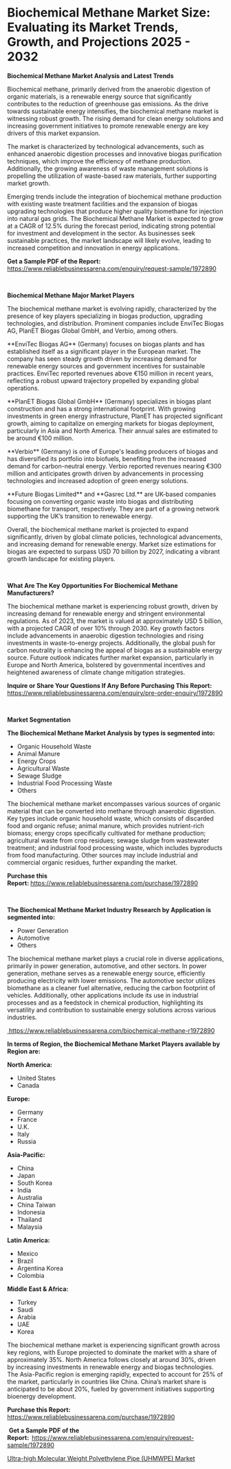 <p><h1>Biochemical Methane Market Size: Evaluating its Market Trends, Growth, and Projections 2025 - 2032</h1></p><p><strong>Biochemical Methane Market Analysis and Latest Trends</strong></p>
<p><p>Biochemical methane, primarily derived from the anaerobic digestion of organic materials, is a renewable energy source that significantly contributes to the reduction of greenhouse gas emissions. As the drive towards sustainable energy intensifies, the biochemical methane market is witnessing robust growth. The rising demand for clean energy solutions and increasing government initiatives to promote renewable energy are key drivers of this market expansion.</p><p>The market is characterized by technological advancements, such as enhanced anaerobic digestion processes and innovative biogas purification techniques, which improve the efficiency of methane production. Additionally, the growing awareness of waste management solutions is propelling the utilization of waste-based raw materials, further supporting market growth.</p><p>Emerging trends include the integration of biochemical methane production with existing waste treatment facilities and the expansion of biogas upgrading technologies that produce higher quality biomethane for injection into natural gas grids. The Biochemical Methane Market is expected to grow at a CAGR of 12.5% during the forecast period, indicating strong potential for investment and development in the sector. As businesses seek sustainable practices, the market landscape will likely evolve, leading to increased competition and innovation in energy applications.</p></p>
<p><strong>Get a Sample PDF of the Report:&nbsp;</strong> <a href="https://www.reliablebusinessarena.com/enquiry/request-sample/1972890?utm_campaign=2136&utm_medium=2&utm_source=Github&utm_content=ia&utm_term=04022025&utm_id=biochemical-methane">https://www.reliablebusinessarena.com/enquiry/request-sample/1972890</a></p>
<p>&nbsp;</p>
<p><strong>Biochemical Methane Major Market Players</strong></p>
<p><p>The biochemical methane market is evolving rapidly, characterized by the presence of key players specializing in biogas production, upgrading technologies, and distribution. Prominent companies include EnviTec Biogas AG, PlanET Biogas Global GmbH, and Verbio, among others.</p><p>**EnviTec Biogas AG** (Germany) focuses on biogas plants and has established itself as a significant player in the European market. The company has seen steady growth driven by increasing demand for renewable energy sources and government incentives for sustainable practices. EnviTec reported revenues above €150 million in recent years, reflecting a robust upward trajectory propelled by expanding global operations.</p><p>**PlanET Biogas Global GmbH** (Germany) specializes in biogas plant construction and has a strong international footprint. With growing investments in green energy infrastructure, PlanET has projected significant growth, aiming to capitalize on emerging markets for biogas deployment, particularly in Asia and North America. Their annual sales are estimated to be around €100 million.</p><p>**Verbio** (Germany) is one of Europe's leading producers of biogas and has diversified its portfolio into biofuels, benefiting from the increased demand for carbon-neutral energy. Verbio reported revenues nearing €300 million and anticipates growth driven by advancements in processing technologies and increased adoption of green energy solutions.</p><p>**Future Biogas Limited** and **Gasrec Ltd.** are UK-based companies focusing on converting organic waste into biogas and distributing biomethane for transport, respectively. They are part of a growing network supporting the UK’s transition to renewable energy.</p><p>Overall, the biochemical methane market is projected to expand significantly, driven by global climate policies, technological advancements, and increasing demand for renewable energy. Market size estimations for biogas are expected to surpass USD 70 billion by 2027, indicating a vibrant growth landscape for existing players.</p></p>
<p>&nbsp;</p>
<p><strong>What Are The Key Opportunities For Biochemical Methane Manufacturers?</strong></p>
<p><p>The biochemical methane market is experiencing robust growth, driven by increasing demand for renewable energy and stringent environmental regulations. As of 2023, the market is valued at approximately USD 5 billion, with a projected CAGR of over 10% through 2030. Key growth factors include advancements in anaerobic digestion technologies and rising investments in waste-to-energy projects. Additionally, the global push for carbon neutrality is enhancing the appeal of biogas as a sustainable energy source. Future outlook indicates further market expansion, particularly in Europe and North America, bolstered by governmental incentives and heightened awareness of climate change mitigation strategies.</p></p>
<p><strong>Inquire or Share Your Questions If Any Before Purchasing This Report:</strong> <a href="https://www.reliablebusinessarena.com/enquiry/pre-order-enquiry/1972890?utm_campaign=2136&utm_medium=2&utm_source=Github&utm_content=ia&utm_term=04022025&utm_id=biochemical-methane">https://www.reliablebusinessarena.com/enquiry/pre-order-enquiry/1972890</a></p>
<p>&nbsp;</p>
<p><strong>Market Segmentation</strong></p>
<p><strong>The Biochemical Methane Market Analysis by types is segmented into:</strong></p>
<p><ul><li>Organic Household Waste</li><li>Animal Manure</li><li>Energy Crops</li><li>Agricultural Waste</li><li>Sewage Sludge</li><li>Industrial Food Processing Waste</li><li>Others</li></ul></p>
<p><p>The biochemical methane market encompasses various sources of organic material that can be converted into methane through anaerobic digestion. Key types include organic household waste, which consists of discarded food and organic refuse; animal manure, which provides nutrient-rich biomass; energy crops specifically cultivated for methane production; agricultural waste from crop residues; sewage sludge from wastewater treatment; and industrial food processing waste, which includes byproducts from food manufacturing. Other sources may include industrial and commercial organic residues, further expanding the market.</p></p>
<p><strong>Purchase this Report:&nbsp;</strong><a href="https://www.reliablebusinessarena.com/purchase/1972890?utm_campaign=2136&utm_medium=2&utm_source=Github&utm_content=ia&utm_term=04022025&utm_id=biochemical-methane">https://www.reliablebusinessarena.com/purchase/1972890</a></p>
<p>&nbsp;</p>
<p><strong>The Biochemical Methane Market Industry Research by Application is segmented into:</strong></p>
<p><ul><li>Power Generation</li><li>Automotive</li><li>Others</li></ul></p>
<p><p>The biochemical methane market plays a crucial role in diverse applications, primarily in power generation, automotive, and other sectors. In power generation, methane serves as a renewable energy source, efficiently producing electricity with lower emissions. The automotive sector utilizes biomethane as a cleaner fuel alternative, reducing the carbon footprint of vehicles. Additionally, other applications include its use in industrial processes and as a feedstock in chemical production, highlighting its versatility and contribution to sustainable energy solutions across various industries.</p></p>
<p><a href="https://www.reliablebusinessarena.com/biochemical-methane-r1972890?utm_campaign=2136&utm_medium=2&utm_source=Github&utm_content=ia&utm_term=04022025&utm_id=biochemical-methane">&nbsp;https://www.reliablebusinessarena.com/biochemical-methane-r1972890</a></p>
<p><strong>In terms of Region, the Biochemical Methane Market Players available by Region are:</strong></p>
<p>
    <p> <strong> North America: </strong>
        <ul>
            <li>United States</li>
            <li>Canada</li>
        </ul>
        </p> 
    <p> <strong> Europe: </strong>
        <ul>
            <li>Germany</li>
            <li>France</li>
            <li>U.K.</li>
            <li>Italy</li>
            <li>Russia</li>
        </ul>
        </p> 
    <p> <strong> Asia-Pacific: </strong>
        <ul>
            <li>China</li>
            <li>Japan</li>
            <li>South Korea</li>
            <li>India</li>
            <li>Australia</li>
            <li>China Taiwan</li>
            <li>Indonesia</li>
            <li>Thailand</li>
            <li>Malaysia</li>
        </ul>
        </p> 
    <p> <strong> Latin America: </strong>
        <ul>
            <li>Mexico</li>
            <li>Brazil</li>
            <li>Argentina Korea</li>
            <li>Colombia</li>
        </ul>
        </p> 
    <p> <strong> Middle East & Africa: </strong>
        <ul>
            <li>Turkey</li>
            <li>Saudi</li>
            <li>Arabia</li>
            <li>UAE</li>
            <li>Korea</li>
        </ul>
    </p>
    </p>
<p><p>The biochemical methane market is experiencing significant growth across key regions, with Europe projected to dominate the market with a share of approximately 35%. North America follows closely at around 30%, driven by increasing investments in renewable energy and biogas technologies. The Asia-Pacific region is emerging rapidly, expected to account for 25% of the market, particularly in countries like China. China’s market share is anticipated to be about 20%, fueled by government initiatives supporting bioenergy development.</p></p>
<p><strong>Purchase this Report: </strong><a href="https://www.reliablebusinessarena.com/purchase/1972890?utm_campaign=2136&utm_medium=2&utm_source=Github&utm_content=ia&utm_term=04022025&utm_id=biochemical-methane">https://www.reliablebusinessarena.com/purchase/1972890</a></p>
<p>&nbsp;<strong>Get a Sample PDF of the Report:&nbsp;&nbsp;</strong><a href="https://www.reliablebusinessarena.com/enquiry/request-sample/1972890?utm_campaign=2136&utm_medium=2&utm_source=Github&utm_content=ia&utm_term=04022025&utm_id=biochemical-methane">https://www.reliablebusinessarena.com/enquiry/request-sample/1972890</a></p>
<p><strong></strong></p>
<p><p><a href="https://github.com/tona7vba/Market-Research-Report-List-1/blob/main/ultra-high-molecular-weight-polyethylene-pipe-uhmwpe-market.md?utm_campaign=2136&utm_medium=2&utm_source=Github&utm_content=ia&utm_term=04022025&utm_id=biochemical-methane">Ultra-high Molecular Weight Polyethylene Pipe (UHMWPE) Market</a></p></p>